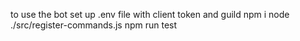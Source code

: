to use the bot 
set up .env file with client token and guild
npm i
node ./src/register-commands.js
npm run test
